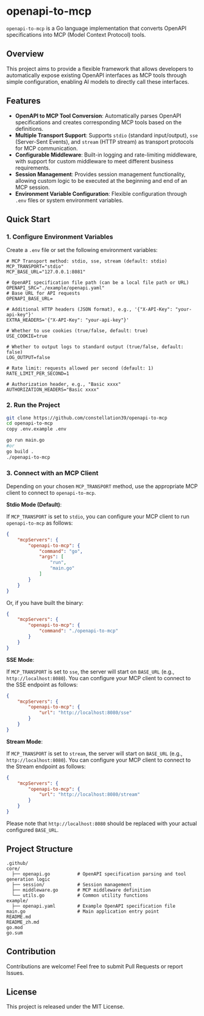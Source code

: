 # openapi-to-mcp

`openapi-to-mcp` is a Go language implementation that converts OpenAPI specifications into MCP (Model Context Protocol) tools.

## Overview

This project aims to provide a flexible framework that allows developers to automatically expose existing OpenAPI interfaces as MCP tools through simple configuration, enabling AI models to directly call these interfaces.

## Features

- **OpenAPI to MCP Tool Conversion**: Automatically parses OpenAPI specifications and creates corresponding MCP tools based on the definitions.
- **Multiple Transport Support**: Supports `stdio` (standard input/output), `sse` (Server-Sent Events), and `stream` (HTTP stream) as transport protocols for MCP communication.
- **Configurable Middleware**: Built-in logging and rate-limiting middleware, with support for custom middleware to meet different business requirements.
- **Session Management**: Provides session management functionality, allowing custom logic to be executed at the beginning and end of an MCP session.
- **Environment Variable Configuration**: Flexible configuration through `.env` files or system environment variables.

## Quick Start

### 1. Configure Environment Variables

Create a `.env` file or set the following environment variables:

```dotenv
# MCP Transport method: stdio, sse, stream (default: stdio)
MCP_TRANSPORT="stdio"
MCP_BASE_URL="127.0.0.1:8081"

# OpenAPI specification file path (can be a local file path or URL)
OPENAPI_SRC="./example/openapi.yaml"
# Base URL for API requests
OPENAPI_BASE_URL=

# Additional HTTP headers (JSON format), e.g., '{"X-API-Key": "your-api-key"}'
EXTRA_HEADERS='{"X-API-Key": "your-api-key"}'

# Whether to use cookies (true/false, default: true)
USE_COOKIE=true

# Whether to output logs to standard output (true/false, default: false)
LOG_OUTPUT=false

# Rate limit: requests allowed per second (default: 1)
RATE_LIMIT_PER_SECOND=1

# Authorization header, e.g., "Basic xxxx"
AUTHORIZATION_HEADERS="Basic xxxx"
```

### 2. Run the Project

```bash
git clone https://github.com/constellation39/openapi-to-mcp
cd openapi-to-mcp
copy .env.example .env

go run main.go
#or
go build .
./openapi-to-mcp
```

### 3. Connect with an MCP Client

Depending on your chosen `MCP_TRANSPORT` method, use the appropriate MCP client to connect to `openapi-to-mcp`.

**Stdio Mode (Default)**:

If `MCP_TRANSPORT` is set to `stdio`, you can configure your MCP client to run `openapi-to-mcp` as follows:

```json
{
    "mcpServers": {
        "openapi-to-mcp": {
            "command": "go",
            "args": [
                "run",
                "main.go"
            ]
        }
    }
}
```

Or, if you have built the binary:

```json
{
    "mcpServers": {
        "openapi-to-mcp": {
            "command": "./openapi-to-mcp" 
        }
    }
}
```

**SSE Mode**:

If `MCP_TRANSPORT` is set to `sse`, the server will start on `BASE_URL` (e.g., `http://localhost:8080`). You can configure your MCP client to connect to the SSE endpoint as follows:

```json
{
    "mcpServers": {
        "openapi-to-mcp": {
            "url": "http://localhost:8080/sse"
        }
    }
}
```

**Stream Mode**:

If `MCP_TRANSPORT` is set to `stream`, the server will start on `BASE_URL` (e.g., `http://localhost:8080`). You can configure your MCP client to connect to the Stream endpoint as follows:

```json
{
    "mcpServers": {
        "openapi-to-mcp": {
            "url": "http://localhost:8080/stream"
        }
    }
}
```

Please note that `http://localhost:8080` should be replaced with your actual configured `BASE_URL`.

## Project Structure

```
.github/
core/
  ├── openapi.go          # OpenAPI specification parsing and tool generation logic
  ├── session/            # Session management
  ├── middleware.go       # MCP middleware definition
  └── utils.go            # Common utility functions
example/
  ├── openapi.yaml        # Example OpenAPI specification file
main.go                   # Main application entry point
README.md
README_zh.md
go.mod
go.sum
```

## Contribution

Contributions are welcome! Feel free to submit Pull Requests or report Issues.

## License

This project is released under the MIT License.

